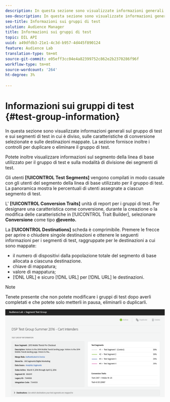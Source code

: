 ```yaml
---
description: In questa sezione sono visualizzate informazioni generali sul gruppo di test e sui segmenti di test in cui è diviso, sulle caratteristiche di conversione selezionate e sulle destinazioni mappate. La sezione fornisce inoltre i controlli per duplicare o eliminare il gruppo di test.
seo-description: In questa sezione sono visualizzate informazioni generali sul gruppo di test e sui segmenti di test in cui è diviso, sulle caratteristiche di conversione selezionate e sulle destinazioni mappate. La sezione fornisce inoltre i controlli per duplicare o eliminare il gruppo di test.
seo-title: Informazioni sui gruppi di test
solution: Audience Manager
title: Informazioni sui gruppi di test
topic: DIL API
uuid: a49dfdb3-21e1-4c3d-b957-4d445f890124
feature: Audience Lab
translation-type: tm+mt
source-git-commit: e05eff3cc04e4a82399752c862e2b2370286f96f
workflow-type: tm+mt
source-wordcount: '264'
ht-degree: 3%

---
```



# Informazioni sui gruppi di test {#test-group-information}

In questa sezione sono visualizzate informazioni generali sul gruppo di test e sui segmenti di test in cui è diviso, sulle caratteristiche di conversione selezionate e sulle destinazioni mappate. La sezione fornisce inoltre i controlli per duplicare o eliminare il gruppo di test.

Potete inoltre visualizzare informazioni sul segmento della linea di base utilizzato per il gruppo di test e sulla modalità di divisione dei segmenti di test.

Gli utenti **[!UICONTROL Test Segments]** vengono compilati in modo casuale con gli utenti del segmento della linea di base utilizzato per il gruppo di test. La panoramica mostra le percentuali di utenti assegnate a ciascun segmento di test.

L&#39; **[!UICONTROL Conversion Traits]** unità di report per i gruppi di test. Per designare una caratteristica come conversione, durante la creazione o la modifica delle caratteristiche in [!UICONTROL Trait Builder], selezionare **Conversione** come tipo **[di](../../features/traits/create-onboarded-rule-based-traits.md)evento.**

La **[!UICONTROL Destinations]** scheda è comprimibile. Premere le frecce per aprire o chiudere singole destinazioni e ottenere le seguenti informazioni per i segmenti di test, raggruppate per le destinazioni a cui sono mappate:

* il numero di dispositivi dalla popolazione totale del segmento di base allocata a ciascuna destinazione.
* chiave di mappatura;
* valore di mappatura;
* [!DNL URL] e sicuro [!DNL URL] per [!DNL URL] le destinazioni.

>[!NOTE]
>
>Tenete presente che non potete modificare i gruppi di test dopo averli completati e che potete solo metterli in pausa, eliminarli o duplicarli.

![](assets/test-groups-information.PNG)